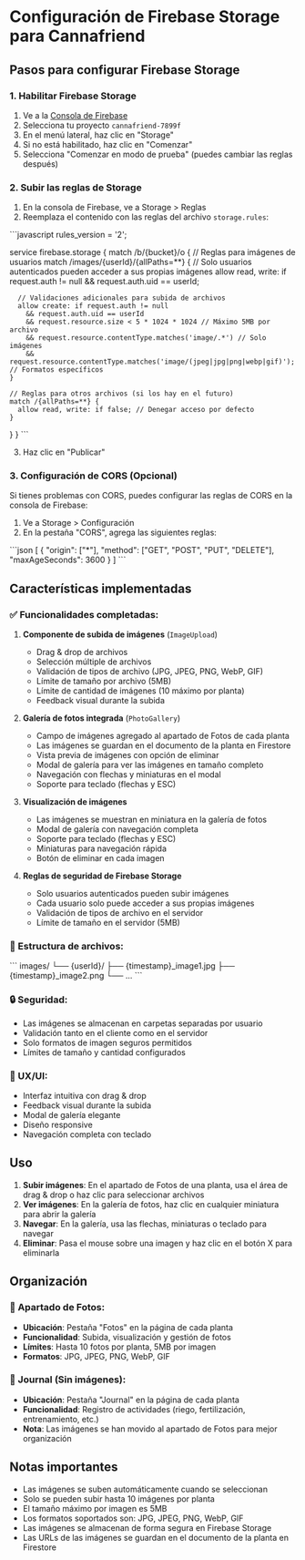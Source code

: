 # Configuración de Firebase Storage para Cannafriend

## Pasos para configurar Firebase Storage

### 1. Habilitar Firebase Storage

1. Ve a la [Consola de Firebase](https://console.firebase.google.com/)
2. Selecciona tu proyecto `cannafriend-7899f`
3. En el menú lateral, haz clic en "Storage"
4. Si no está habilitado, haz clic en "Comenzar"
5. Selecciona "Comenzar en modo de prueba" (puedes cambiar las reglas después)

### 2. Subir las reglas de Storage

1. En la consola de Firebase, ve a Storage > Reglas
2. Reemplaza el contenido con las reglas del archivo `storage.rules`:

\`\`\`javascript
rules_version = '2';

service firebase.storage {
match /b/{bucket}/o {
// Reglas para imágenes de usuarios
match /images/{userId}/{allPaths=\*\*} {
// Solo usuarios autenticados pueden acceder a sus propias imágenes
allow read, write: if request.auth != null && request.auth.uid == userId;

      // Validaciones adicionales para subida de archivos
      allow create: if request.auth != null
        && request.auth.uid == userId
        && request.resource.size < 5 * 1024 * 1024 // Máximo 5MB por archivo
        && request.resource.contentType.matches('image/.*') // Solo imágenes
        && request.resource.contentType.matches('image/(jpeg|jpg|png|webp|gif)'); // Formatos específicos
    }

    // Reglas para otros archivos (si los hay en el futuro)
    match /{allPaths=**} {
      allow read, write: if false; // Denegar acceso por defecto
    }

}
}
\`\`\`

3. Haz clic en "Publicar"

### 3. Configuración de CORS (Opcional)

Si tienes problemas con CORS, puedes configurar las reglas de CORS en la consola de Firebase:

1. Ve a Storage > Configuración
2. En la pestaña "CORS", agrega las siguientes reglas:

\`\`\`json
[
{
"origin": ["*"],
"method": ["GET", "POST", "PUT", "DELETE"],
"maxAgeSeconds": 3600
}
]
\`\`\`

## Características implementadas

### ✅ Funcionalidades completadas:

1. **Componente de subida de imágenes** (`ImageUpload`)

   - Drag & drop de archivos
   - Selección múltiple de archivos
   - Validación de tipos de archivo (JPG, JPEG, PNG, WebP, GIF)
   - Límite de tamaño por archivo (5MB)
   - Límite de cantidad de imágenes (10 máximo por planta)
   - Feedback visual durante la subida

2. **Galería de fotos integrada** (`PhotoGallery`)

   - Campo de imágenes agregado al apartado de Fotos de cada planta
   - Las imágenes se guardan en el documento de la planta en Firestore
   - Vista previa de imágenes con opción de eliminar
   - Modal de galería para ver las imágenes en tamaño completo
   - Navegación con flechas y miniaturas en el modal
   - Soporte para teclado (flechas y ESC)

3. **Visualización de imágenes**

   - Las imágenes se muestran en miniatura en la galería de fotos
   - Modal de galería con navegación completa
   - Soporte para teclado (flechas y ESC)
   - Miniaturas para navegación rápida
   - Botón de eliminar en cada imagen

4. **Reglas de seguridad de Firebase Storage**
   - Solo usuarios autenticados pueden subir imágenes
   - Cada usuario solo puede acceder a sus propias imágenes
   - Validación de tipos de archivo en el servidor
   - Límite de tamaño en el servidor (5MB)

### 📁 Estructura de archivos:

\`\`\`
images/
└── {userId}/
├── {timestamp}\_image1.jpg
├── {timestamp}\_image2.png
└── ...
\`\`\`

### 🔒 Seguridad:

- Las imágenes se almacenan en carpetas separadas por usuario
- Validación tanto en el cliente como en el servidor
- Solo formatos de imagen seguros permitidos
- Límites de tamaño y cantidad configurados

### 🎨 UX/UI:

- Interfaz intuitiva con drag & drop
- Feedback visual durante la subida
- Modal de galería elegante
- Diseño responsive
- Navegación completa con teclado

## Uso

1. **Subir imágenes**: En el apartado de Fotos de una planta, usa el área de drag & drop o haz clic para seleccionar archivos
2. **Ver imágenes**: En la galería de fotos, haz clic en cualquier miniatura para abrir la galería
3. **Navegar**: En la galería, usa las flechas, miniaturas o teclado para navegar
4. **Eliminar**: Pasa el mouse sobre una imagen y haz clic en el botón X para eliminarla

## Organización

### 📸 Apartado de Fotos:

- **Ubicación**: Pestaña "Fotos" en la página de cada planta
- **Funcionalidad**: Subida, visualización y gestión de fotos
- **Límites**: Hasta 10 fotos por planta, 5MB por imagen
- **Formatos**: JPG, JPEG, PNG, WebP, GIF

### 📝 Journal (Sin imágenes):

- **Ubicación**: Pestaña "Journal" en la página de cada planta
- **Funcionalidad**: Registro de actividades (riego, fertilización, entrenamiento, etc.)
- **Nota**: Las imágenes se han movido al apartado de Fotos para mejor organización

## Notas importantes

- Las imágenes se suben automáticamente cuando se seleccionan
- Solo se pueden subir hasta 10 imágenes por planta
- El tamaño máximo por imagen es 5MB
- Los formatos soportados son: JPG, JPEG, PNG, WebP, GIF
- Las imágenes se almacenan de forma segura en Firebase Storage
- Las URLs de las imágenes se guardan en el documento de la planta en Firestore
